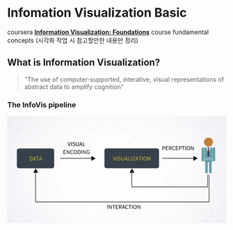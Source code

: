 Infomation Visualization Basic
==============================

coursera **[Information Visualization: Foundations](https://www.coursera.org/learn/information-visualization-fundamentals/)** course fundamental concepts (시각화 작업 시 참고할만한 내용만 정리)

What is Information Visualization?
----------------------------------

> "The use of computer-supported, interative, visual representations of abstract data to amplify cognition"

### The InfoVis pipeline

![image of pipeline](https://github.com/deepnsoul/TIL/blob/master/infovis/fig/pipeline.png)
